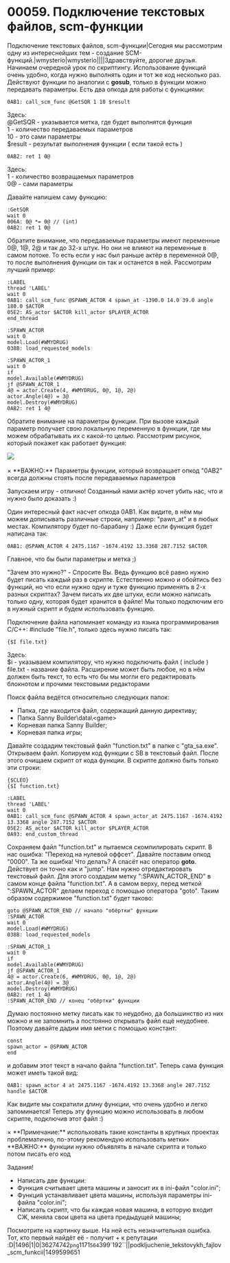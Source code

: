 # 00059. Подключение текстовых файлов, scm-функции

Подключение текстовых файлов, scm-функции|Сегодня мы рассмотрим одну из интереснейших тем - создание SCM-функций.|wmysterio|wmysterio||||Здравствуйте, дорогие друзья. Начинаем очередной урок по скриптингу. Использование функций очень удобно, когда нужно выполнять один и тот же код несколько раз. Действуют функции по аналогии с **gosub**, только в функции можно передавать параметры. Есть два опкода для работы с функциями:

```
0AB1: call_scm_func @GetSQR 1 10 $result
```

Здесь:\
@GetSQR - указывается метка, где будет выполнятся функция\
1 - количество передаваемых параметров\
10 - это сами параметры\
$result - результат выполнения функции ( если такой есть )

```
0AB2: ret 1 0@
```

Здесь:\
1 - количество возвращаемых параметров\
0@ - сами параметры

Давайте напишем саму функцию:

```
:GetSQR
wait 0
006A: 0@ *= 0@ // (int)
0AB2: ret 1 0@
```

Обратите внимание, что передаваемые параметры имеют переменные 0@, 1@, 2@ и так до 32-х штук. Но они не влияют на переменные в самом потоке. То есть если у нас был раньше актёр в переменной 0@, то после выполнения функции он так и останется в ней. Рассмотрим лучший пример:

```
:LABEL
thread 'LABEL'
wait 0 
0AB1: call_scm_func @SPAWN_ACTOR 4 spawn_at -1390.0 14.0 39.0 angle 180.0 $ACTOR
05E2: AS_actor $ACTOR kill_actor $PLAYER_ACTOR
end_thread
 
:SPAWN_ACTOR
wait 0
model.Load(#WMYDRUG)
038B: load_requested_models

:SPAWN_ACTOR_1
wait 0
if
model.Available(#WMYDRUG)
jf @SPAWN_ACTOR_1
4@ = actor.Create(4, #WMYDRUG, 0@, 1@, 2@)
actor.Angle(4@) = 3@
model.Destroy(#WMYDRUG)
0AB2: ret 1 4@
```

Обратите внимание на параметры функции. При вызове каждый параметр получает свою локальную переменную в функции, где мы можем обрабатывать их с какой-то целью. Рассмотрим рисунок, который покажет как работает функция:

![](https://github.com/wmysterio/scm-scripting-lessons/raw/resources/\_pu/0/36274742.png)\
\
× \*\*ВАЖНО:\*\* Параметры функции, который возвращает опкод "0AB2" всегда должны стоять после передаваемых параметров

Запускаем игру - отлично! Созданный нами актёр хочет убить нас, что и нужно было доказать :)

Один интересный факт насчет опкода 0AB1. Как видите, в нём мы можем дописывать различные строки, например: "pawn\_at" и в любых местах. Компилятору будет по-барабану :) Даже если функция будет написана так:

```
0AB1: @SPAWN_ACTOR 4 2475.1167 -1674.4192 13.3368 287.7152 $ACTOR
```

Главное, что бы были параметры и метка ;)

"Зачем это нужно?" - Спросите Вы. Ведь функцию всё равно нужно будет писать каждый раз в скрипте. Естественно можно и обойтись без функций, но что если нужно одну и туже функцию применять в 2-х разных скриптах? Зачем писать их две штуки, если можно написать только одну, которая будет хранится в файле! Мы только подключим его в нужный скрипт и будем использовать функцию.

Подключение файла напоминает команду из языка программирования C/C++: #include "file.h", только здесь нужно писать так:

```
{$I file.txt}
```

Здесь:\
$i - указываем компилятору, что нужно подключить файл ( include )\
file.txt - название файла. Расширение может быть любое, но в нём должен быть текст, то есть что бы мы могли его редактировать блокнотом и прочими текстовыми редакторами

Поиск файла ведётся относительно следующих папок:

* Папка, где находится файл, содержащий данную директиву;
* Папка Sanny Builder\data\\\<game>
* Корневая папка Sanny Builder;
* Корневая папка игры;

Давайте создадим текстовый файл "function.txt" в папке с "gta\_sa.exe". Открываем файл. Копируем код функции с SB в текстовый файл. После этого очищаем скрипт от кода функции. В скрипте должно быть только эти строки:

```
{$CLEO}
{$I function.txt}

:LABEL
thread 'LABEL'
wait 0 
0AB1: call_scm_func @SPAWN_ACTOR 4 spawn_actor_at 2475.1167 -1674.4192 13.3368 angle 287.7152 $ACTOR
05E2: AS_actor $ACTOR kill_actor $PLAYER_ACTOR
0A93: end_custom_thread
```

Сохраняем файл "function.txt" и пытаемся скомпилировать скрипт. В нас ошибка: "Переход на нулевой оффсет". Давайте поставим опкод "0000". Та же ошибка! Что делать? А спасёт нас оператор **goto**. Действует он точно как и "jump". Нам нужно отредактировать текстовый файл. Для этого создадим метку ":SPAWN\_ACTOR\_END" в самом конце файла "function.txt". А в самом верху, перед меткой ":SPAWN\_ACTOR" делаем переход с помощью оператора "goto". Таким образом содержимое "function.txt" будет таково:

```
goto @SPAWN_ACTOR_END // начало "обёртки" функции
:SPAWN_ACTOR
wait 0
model.Load(#WMYDRUG)
038B: load_requested_models

:SPAWN_ACTOR_1
wait 0
if
model.Available(#WMYDRUG)
jf @SPAWN_ACTOR_1
4@ = actor.Create(6, #WMYDRUG, 0@, 1@, 2@)
actor.Angle(4@) = 3@
model.Destroy(#WMYDRUG)
0AB2: ret 1 4@
:SPAWN_ACTOR_END // конец "обёртки" функции
```

Думаю постоянно метку писать как то неудобно, да большинство из них можно и не запомнить а постоянно открывать файл ещё неудобнее. Поэтому давайте дадим имя метки с помощью констант:

```
const
spawn_actor = @SPAWN_ACTOR
end
```

и добавим этот текст в начало файла "function.txt". Теперь сама функция может иметь такой вид:

```
0AB1: spawn_actor 4 at 2475.1167 -1674.4192 13.3368 angle 287.7152 handle $ACTOR
```

Как видите мы сократили длину функции, что очень удобно и легко запоминается! Теперь эту функцию можно использовать в любом скрипте, подключив этот файл :)

× \*\*Примечание:\*\* испольховать такие константы в крупных проектах проблематично, по-этому рекомендую использовать метки× \*\*ВАЖНО:\*\* функции нужно объявлять в начале скрипта и только потом писать его код

Задания!

* Написать две функции:
* Функция считывает цвета машины и заносит их в ini-файл "color.ini";
* Функция устанавливает цвета машины, используя параметры ini-файла "color.ini";
* Написать скрипт, что бы каждая новая машина, в которую входит СЖ, меняла свои цвета на цвета предыдущей машины;

Посмотрите на картинку выше. На ней есть незначительная ошибка. Тот, кто первый найдёт её - получит + к репутации :D|1496|1|0|36274742`png`1171`564`399\`192\`\`||podkljuchenie\_tekstovykh\_fajlov\_scm\_funkcii|1499599651

